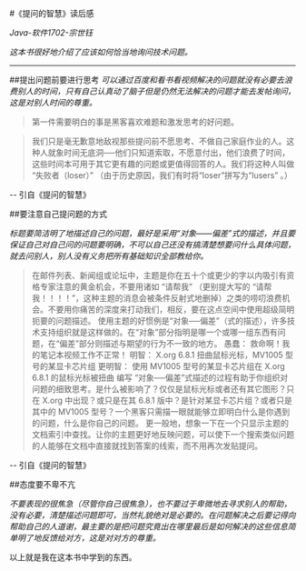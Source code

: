 #《提问的智慧》读后感

*Java-软件1702-宗世钰*

*这本书很好地介绍了应该如何恰当地询问技术问题。*
***

##提出问题前要进行思考
*可以通过百度和看书看视频解决的问题就没有必要去浪费别人的时间，只有自己认真动了脑子但是仍然无法解决的问题才能去发帖询问，这是对别人时间的尊重。*

>第一件需要明白的事是黑客喜欢难题和激发思考的好问题。

>我们只是毫无歉意地敌视那些提问前不愿思考、不做自己家庭作业的人。这种人就象时间无底洞──他们只知道索取，不愿意付出，他们浪费了时间，这些时间本可用于其它更有趣的问题或更值得回答的人。我们将这种人叫做 “失败者（loser）” （由于历史原因，我们有时将“loser”拼写为“lusers” 。）

 -- 引自《提问的智慧》

##要注意自己提问题的方式

*标题要简洁明了地描述自己的问题，最好是采用“对象——偏差”式的描述，并且要保证自己对自己问的问题要明确，不可以自己还没有搞清楚想要问什么具体问题，就去问别人，别人没有义务把所有基础知识全部教给你。*

>在邮件列表、新闻组或论坛中，主题是你在五十个或更少的字以内吸引有资格专家注意的黄金机会，不要用诸如 “请帮我” （更别提大写的 “请帮我！！！！”，这种主题的消息会被条件反射式地删掉）之类的唠叨浪费机会。不要用你痛苦的深度来打动我们，相反，要在这点空间中使用超级简明扼要的问题描述。
使用主题的好惯例是“对象──偏差”（式的描述），许多技术支持组织就是这样做的。在“对象”部分指明是哪一个或哪一组东西有问题，在“偏差”部分则描述与期望的行为不一致的地方。
愚蠢：
救命啊！我的笔记本视频工作不正常！
明智：
X.org 6.8.1 扭曲鼠标光标，MV1005 型号的某显卡芯片组 
更明智：
使用 MV1005 型号的某显卡芯片组在 X.org 6.8.1 的鼠标光标被扭曲 
编写 “对象──偏差”式描述的过程有助于你组织对问题的细致思考。是什么被影响了？仅仅是鼠标光标或者还有其它图形？只在 X.org 中出现？或只是在其 6.8.1 版中？是针对某显卡芯片组？或者只是其中的 MV1005 型号？一个黑客只需描一眼就能够立即明白什么是你遇到的问题，什么是你自己的问题。 
更一般地，想象一下在一个只显示主题的文档索引中查找。让你的主题更好地反映问题，可以使下一个搜索类似问题的人能够在文档中直接就找到答案的线索，而不用再次发贴提问。

 -- 引自《提问的智慧》

##态度要不卑不亢

*不要表现的很焦急（尽管你自己很焦急），也不要过于卑微地去寻求别人的帮助，没有必要，清楚描述问题即可，当然礼貌绝对是必要的。在问题解决之后要记得向帮助自己的人道谢，最主要的是把问题究竟出在哪里最后是如何解决的这些信息简单明了地反馈给对方，这是对对方的尊重。*

以上就是我在这本书中学到的东西。